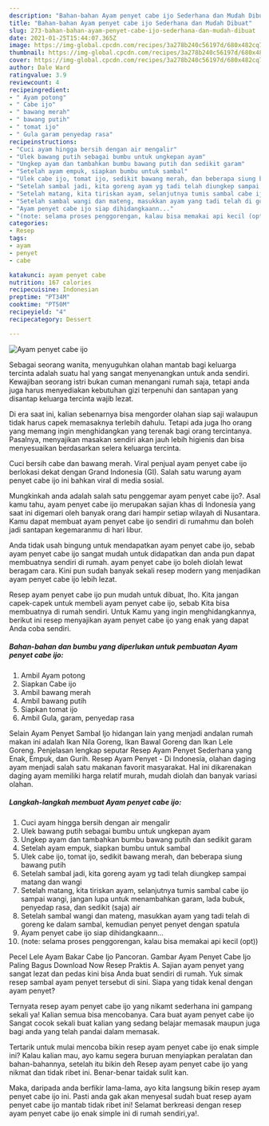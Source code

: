 ```yaml
---
description: "Bahan-bahan Ayam penyet cabe ijo Sederhana dan Mudah Dibuat"
title: "Bahan-bahan Ayam penyet cabe ijo Sederhana dan Mudah Dibuat"
slug: 273-bahan-bahan-ayam-penyet-cabe-ijo-sederhana-dan-mudah-dibuat
date: 2021-01-25T15:44:07.365Z
image: https://img-global.cpcdn.com/recipes/3a278b240c56197d/680x482cq70/ayam-penyet-cabe-ijo-foto-resep-utama.jpg
thumbnail: https://img-global.cpcdn.com/recipes/3a278b240c56197d/680x482cq70/ayam-penyet-cabe-ijo-foto-resep-utama.jpg
cover: https://img-global.cpcdn.com/recipes/3a278b240c56197d/680x482cq70/ayam-penyet-cabe-ijo-foto-resep-utama.jpg
author: Dale Ward
ratingvalue: 3.9
reviewcount: 4
recipeingredient:
- " Ayam potong"
- " Cabe ijo"
- " bawang merah"
- " bawang putih"
- " tomat ijo"
- " Gula garam penyedap rasa"
recipeinstructions:
- "Cuci ayam hingga bersih dengan air mengalir"
- "Ulek bawang putih sebagai bumbu untuk ungkepan ayam"
- "Ungkep ayam dan tambahkan bumbu bawang putih dan sedikit garam"
- "Setelah ayam empuk, siapkan bumbu untuk sambal"
- "Ulek cabe ijo, tomat ijo, sedikit bawang merah, dan beberapa siung bawang putih"
- "Setelah sambal jadi, kita goreng ayam yg tadi telah diungkep sampai matang dan wangi"
- "Setelah matang, kita tiriskan ayam, selanjutnya tumis sambal cabe ijo sampai wangi, jangan lupa untuk menambahkan garam, lada bubuk, penyedap rasa, dan sedikit (saja) air"
- "Setelah sambal wangi dan mateng, masukkan ayam yang tadi telah di goreng ke dalam sambal, kemudian penyet penyet dengan spatula"
- "Ayam penyet cabe ijo siap dihidangkaann..."
- "(note: selama proses penggorengan, kalau bisa memakai api kecil (opt))"
categories:
- Resep
tags:
- ayam
- penyet
- cabe

katakunci: ayam penyet cabe 
nutrition: 167 calories
recipecuisine: Indonesian
preptime: "PT34M"
cooktime: "PT50M"
recipeyield: "4"
recipecategory: Dessert

---
```



![Ayam penyet cabe ijo](https://img-global.cpcdn.com/recipes/3a278b240c56197d/680x482cq70/ayam-penyet-cabe-ijo-foto-resep-utama.jpg)

Sebagai seorang wanita, menyuguhkan olahan mantab bagi keluarga tercinta adalah suatu hal yang sangat menyenangkan untuk anda sendiri. Kewajiban seorang istri bukan cuman menangani rumah saja, tetapi anda juga harus menyediakan kebutuhan gizi terpenuhi dan santapan yang disantap keluarga tercinta wajib lezat.

Di era  saat ini, kalian sebenarnya bisa mengorder olahan siap saji walaupun tidak harus capek memasaknya terlebih dahulu. Tetapi ada juga lho orang yang memang ingin menghidangkan yang terenak bagi orang tercintanya. Pasalnya, menyajikan masakan sendiri akan jauh lebih higienis dan bisa menyesuaikan berdasarkan selera keluarga tercinta. 

Cuci bersih cabe dan bawang merah. Viral penjual ayam penyet cabe ijo berlokasi dekat dengan Grand Indonesia (GI). Salah satu warung ayam penyet cabe ijo ini bahkan viral di media sosial.

Mungkinkah anda adalah salah satu penggemar ayam penyet cabe ijo?. Asal kamu tahu, ayam penyet cabe ijo merupakan sajian khas di Indonesia yang saat ini digemari oleh banyak orang dari hampir setiap wilayah di Nusantara. Kamu dapat membuat ayam penyet cabe ijo sendiri di rumahmu dan boleh jadi santapan kegemaranmu di hari libur.

Anda tidak usah bingung untuk mendapatkan ayam penyet cabe ijo, sebab ayam penyet cabe ijo sangat mudah untuk didapatkan dan anda pun dapat membuatnya sendiri di rumah. ayam penyet cabe ijo boleh diolah lewat beragam cara. Kini pun sudah banyak sekali resep modern yang menjadikan ayam penyet cabe ijo lebih lezat.

Resep ayam penyet cabe ijo pun mudah untuk dibuat, lho. Kita jangan capek-capek untuk membeli ayam penyet cabe ijo, sebab Kita bisa membuatnya di rumah sendiri. Untuk Kamu yang ingin menghidangkannya, berikut ini resep menyajikan ayam penyet cabe ijo yang enak yang dapat Anda coba sendiri.

<!--inarticleads1-->

##### Bahan-bahan dan bumbu yang diperlukan untuk pembuatan Ayam penyet cabe ijo:

1. Ambil  Ayam potong
1. Siapkan  Cabe ijo
1. Ambil  bawang merah
1. Ambil  bawang putih
1. Siapkan  tomat ijo
1. Ambil  Gula, garam, penyedap rasa


Selain Ayam Penyet Sambal Ijo hidangan lain yang menjadi andalan rumah makan ini adalah Ikan Nila Goreng, Ikan Bawal Goreng dan Ikan Lele Goreng. Penjelasan lengkap seputar Resep Ayam Penyet Sederhana yang Enak, Empuk, dan Gurih. Resep Ayam Penyet - Di Indonesia, olahan daging ayam menjadi salah satu makanan favorit masyarakat. Hal ini dikarenakan daging ayam memiliki harga relatif murah, mudah diolah dan banyak variasi olahan. 

<!--inarticleads2-->

##### Langkah-langkah membuat Ayam penyet cabe ijo:

1. Cuci ayam hingga bersih dengan air mengalir
1. Ulek bawang putih sebagai bumbu untuk ungkepan ayam
1. Ungkep ayam dan tambahkan bumbu bawang putih dan sedikit garam
1. Setelah ayam empuk, siapkan bumbu untuk sambal
1. Ulek cabe ijo, tomat ijo, sedikit bawang merah, dan beberapa siung bawang putih
1. Setelah sambal jadi, kita goreng ayam yg tadi telah diungkep sampai matang dan wangi
1. Setelah matang, kita tiriskan ayam, selanjutnya tumis sambal cabe ijo sampai wangi, jangan lupa untuk menambahkan garam, lada bubuk, penyedap rasa, dan sedikit (saja) air
1. Setelah sambal wangi dan mateng, masukkan ayam yang tadi telah di goreng ke dalam sambal, kemudian penyet penyet dengan spatula
1. Ayam penyet cabe ijo siap dihidangkaann...
1. (note: selama proses penggorengan, kalau bisa memakai api kecil (opt))


Pecel Lele Ayam Bakar Cabe Ijo Pancoran. Gambar Ayam Penyet Cabe Ijo Paling Bagus Download Now Resep Praktis A. Sajian ayam penyet yang sangat lezat dan pedas kini bisa Anda buat sendiri di rumah. Yuk simak resep sambal ayam penyet tersebut di sini. Siapa yang tidak kenal dengan ayam penyet? 

Ternyata resep ayam penyet cabe ijo yang nikamt sederhana ini gampang sekali ya! Kalian semua bisa mencobanya. Cara buat ayam penyet cabe ijo Sangat cocok sekali buat kalian yang sedang belajar memasak maupun juga bagi anda yang telah pandai dalam memasak.

Tertarik untuk mulai mencoba bikin resep ayam penyet cabe ijo enak simple ini? Kalau kalian mau, ayo kamu segera buruan menyiapkan peralatan dan bahan-bahannya, setelah itu bikin deh Resep ayam penyet cabe ijo yang nikmat dan tidak ribet ini. Benar-benar taidak sulit kan. 

Maka, daripada anda berfikir lama-lama, ayo kita langsung bikin resep ayam penyet cabe ijo ini. Pasti anda gak akan menyesal sudah buat resep ayam penyet cabe ijo mantab tidak ribet ini! Selamat berkreasi dengan resep ayam penyet cabe ijo enak simple ini di rumah sendiri,ya!.

